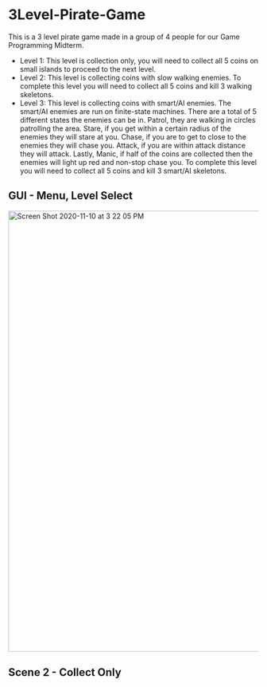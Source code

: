 # 3Level-Pirate-Game
This is a 3 level pirate game made in a group of 4 people for our Game Programming Midterm.  
-  Level 1: This level is collection only, you will need to collect all 5 coins on small islands to proceed to the next level.
-  Level 2: This level is collecting coins with slow walking enemies.  To complete this level you will need to collect all 5 coins and kill 3 walking skeletons.
-  Level 3: This level is collecting coins with smart/AI enemies.  The smart/AI enemies are run on finite-state machines. There are a total of 5 different states the enemies can be in.  Patrol, they are walking in circles patrolling the area.  Stare, if you get within a certain radius of the enemies they will stare at you.  Chase, if you are to get to close to the enemies they will chase you.  Attack, if you are within attack distance they will attack.  Lastly, Manic, if half of the coins are collected then the enemies will light up red and non-stop chase you.  To complete this level you will need to collect all 5 coins and kill 3 smart/AI skeletons.

## GUI - Menu, Level Select
<img width="885" alt="Screen Shot 2020-11-10 at 3 22 05 PM" src="https://user-images.githubusercontent.com/71845592/98745775-03f72980-2369-11eb-9e3d-a8c0c7181792.png">

## Scene 2 - Collect Only
